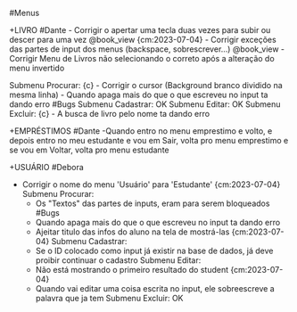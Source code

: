 #Menus

+LIVRO #Dante
    - Corrigir o apertar uma tecla duas vezes para subir ou descer para uma vez @book_view {cm:2023-07-04}
    - Corrigir exceções das partes de input dos menus (backspace, sobrescrever...) @book_view
    - Corrigir Menu de Livros não selecionando o correto após a alteração do
    menu invertido

Submenu Procurar: {c}
    - Corrigir o cursor (Background branco dividido na mesma linha)
    - Quando apaga mais do que o que escreveu no input ta dando erro #Bugs
Submenu Cadastrar: OK
Submenu Editar: OK
Submenu Excluir: {c}
    - A busca de livro pelo nome ta dando erro

+EMPRÉSTIMOS #Dante
-Quando entro no menu emprestimo e volto, e depois entro no meu estudante e vou em Sair, volta pro menu emprestimo e se vou em Voltar, volta pro menu estudante

+USUÁRIO #Debora
- Corrigir o nome do menu 'Usuário' para 'Estudante' {cm:2023-07-04}
Submenu Procurar:
    - Os "Textos" das partes de inputs, eram para serem bloqueados #Bugs
    - Quando apaga mais do que o que escreveu no input ta dando erro
    - Ajeitar titulo das infos do aluno na tela de mostrá-las {cm:2023-07-04}
Submenu Cadastrar:
    - Se o ID colocado como input já existir na base de dados, já deve proibir continuar o cadastro
Submenu Editar:
    - Não está mostrando o primeiro resultado do student {cm:2023-07-04}
    - Quando vai editar uma coisa escrita no input, ele sobreescreve a palavra que ja tem
Submenu Excluir: OK
